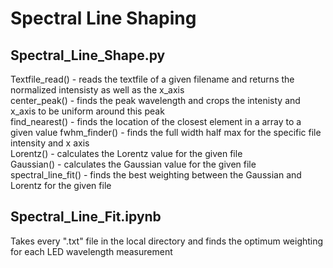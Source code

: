 # Spectral Line Shaping

## Spectral_Line_Shape.py

Textfile_read() - reads the textfile of a given filename and returns the normalized intensisty as well as the x_axis  
center_peak() - finds the peak wavelength and crops the intenisty and x_axis to be uniform around this peak  
find_nearest() - finds the location of the closest element in a array to a given value 
fwhm_finder() - finds the full width half max for the specific file intensity and x axis  
Lorentz() - calculates the Lorentz value for the given file  
Gaussian() - calculates the Gaussian value for the given file  
spectral_line_fit() - finds the best weighting between the Gaussian and Lorentz for the given file  

## Spectral_Line_Fit.ipynb

Takes every ".txt" file in the local directory and finds the optimum weighting for each LED wavelength measurement
